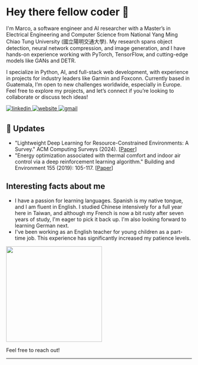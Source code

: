 # Hey there fellow coder 👋

I'm Marco, a software engineer and AI researcher with a Master’s in Electrical Engineering and Computer Science from National Yang Ming Chiao Tung University (國立陽明交通大學). My research spans object detection, neural network compression, and image generation, and I have hands-on experience working with PyTorch, TensorFlow, and cutting-edge models like GANs and DETR.

I specialize in Python, AI, and full-stack web development, with experience in projects for industry leaders like Garmin and Foxconn. Currently based in Guatemala, I’m open to new challenges worldwide, especially in Europe. Feel free to explore my projects, and let’s connect if you’re looking to collaborate or discuss tech ideas!

<a href="https://linkedin.com/in/galindo-marco/" target="_blank">
<img src=https://img.shields.io/badge/linkedin-%231E77B5.svg?&style=for-the-badge&logo=linkedin&logoColor=white alt=linkedin style="margin-bottom: 5px;" />
</a>
<a href="https://marcodavidg.github.io/" target="_blank">
<img src=https://img.shields.io/badge/Portfolio%20Page-%239cf.svg?&style=for-the-badge&logo=github&logoColor=white alt=website style="margin-bottom: 5px;" />
</a>

<a href="https://mail.google.com/mail/?view=cm&fs=1&to=marcodavidg@gmail.com" target="_blank">
<img src=https://img.shields.io/badge/Gmail-D14836?style=for-the-badge&logo=gmail&logoColor=white alt=gmail style="margin-bottom: 5px;" />
</a>  
</div>


## 📰 Updates
- "Lightweight Deep Learning for Resource-Constrained Environments: A Survey." ACM Computing Surveys (2024). [<a href="https://dl.acm.org/doi/abs/10.1145/3657282">Paper</a>]
- "Energy optimization associated with thermal comfort and indoor air control via a deep reinforcement learning algorithm." Building and Environment 155 (2019): 105-117. [<a href="https://doi.org/10.1016/j.buildenv.2019.03.038">Paper</a>]

## Interesting facts about me
- I have a passion for learning languages. Spanish is my native tongue, and I am fluent in English. I studied Chinese intensively for a full year here in Taiwan, and although my French is now a bit rusty after seven years of study, I'm eager to pick it back up. I'm also looking forward to learning German next.
- I've been working as an English teacher for young children as a part-time job. This experience has significantly increased my patience levels.

<img src="https://github.com/marcodavidg/marcodavidg/assets/11068920/c5ca9d7a-43b3-42c2-8133-ecf7c56037e0"  aligh="left" width="260"/>

Feel free to reach out!

---
